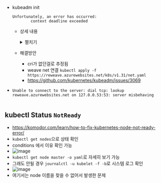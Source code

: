 - kubeadm init
    ```
    Unfortunately, an error has occurred:
            context deadline exceeded
    ```
  - 상세 내용 <details> <summary> 펼치기 </summary>

    ```
        Unfortunately, an error has occurred:
                context deadline exceeded

        This error is likely caused by:
                - The kubelet is not running
                - The kubelet is unhealthy due to a misconfiguration of the node in some way (required cgroups disable           d)

        If you are on a systemd-powered system, you can try to troubleshoot the error with the following commands:
                - 'systemctl status kubelet'
                - 'journalctl -xeu kubelet'

        Additionally, a control plane component may have crashed or exited when started by the container runtime.
        To troubleshoot, list all containers using your preferred container runtimes CLI.
        Here is one example how you may list all running Kubernetes containers by using crictl:
                - 'crictl --runtime-endpoint unix:///var/run/containerd/containerd.sock ps -a | grep kube | grep -v pa           use'
                Once you have found the failing container, you can inspect its logs with:
                - 'crictl --runtime-endpoint unix:///var/run/containerd/containerd.sock logs CONTAINERID'
        error execution phase wait-control-plane: could not initialize a Kubernetes cluster
        To see the stack trace of this error execute with --v=5 or higher
    ```
    </details>
  - 해결방안
    - cri가 없던걸로 추정됨
    - weave net 연결 `kubectl apply -f https://reweave.azurewebsites.net/k8s/v1.31/net.yaml`
    - https://github.com/kubernetes/kubeadm/issues/3069
  

- `Unable to connect to the server: dial tcp: lookup reweave.azurewebsites.net on 127.0.0.53:53: server misbehaving`
  ```sh
  ```

## kubectl Status `NotReady`
- https://komodor.com/learn/how-to-fix-kubernetes-node-not-ready-error/
- `kubectl get nodes`으로 상태 확인
- conditions 에서 이유 확인 가능
- ![image](https://github.com/user-attachments/assets/e6edc3b8-ba81-4f5d-9d7b-775547eebc81)
- `kubectl get node master -o yaml`로 자세히 보기 가능
- 그래도 안될 경우 `journalctl -u kubelet -f -b`로 시스템 로그 확인
- ![image](https://github.com/user-attachments/assets/7a2ea179-5890-4b51-b00b-5e61c06f49ef)
- 여기서는 node 이름을 찾을 수 없어서 발생한 문제


